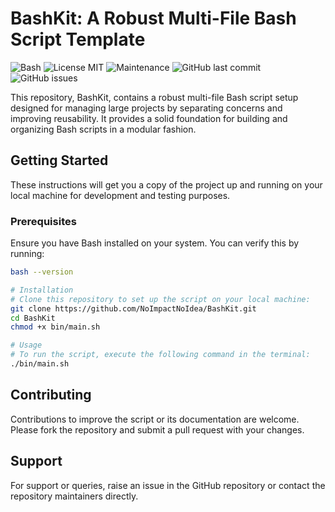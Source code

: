 # BashKit: A Robust Multi-File Bash Script Template

![Bash](https://img.shields.io/badge/made%20with-Bash-1f425f.svg)
![License MIT](https://img.shields.io/badge/license-MIT-green)
![Maintenance](https://img.shields.io/maintenance/yes/2024)
![GitHub last commit](https://img.shields.io/github/last-commit/NoImpactNoIdea/BashKit)
![GitHub issues](https://img.shields.io/github/issues/NoImpactNoIdea/BashKit)

This repository, BashKit, contains a robust multi-file Bash script setup designed for managing large projects by separating concerns and improving reusability. It provides a solid foundation for building and organizing Bash scripts in a modular fashion.

## Getting Started

These instructions will get you a copy of the project up and running on your local machine for development and testing purposes.

### Prerequisites

Ensure you have Bash installed on your system. You can verify this by running:

```bash
bash --version

# Installation
# Clone this repository to set up the script on your local machine:
git clone https://github.com/NoImpactNoIdea/BashKit.git
cd BashKit
chmod +x bin/main.sh

# Usage
# To run the script, execute the following command in the terminal:
./bin/main.sh
```

## Contributing

Contributions to improve the script or its documentation are welcome. Please fork the repository and submit a pull request with your changes.

## Support

For support or queries, raise an issue in the GitHub repository or contact the repository maintainers directly.
